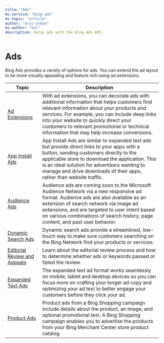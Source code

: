 ```yaml
---
title: "Ads"
ms.service: "bing-ads"
ms.topic: "article"
author: "eric-urban"
ms.author: "eur"
description: Setup ads with the Bing Ads API.
---
```

# Ads
Bing Ads provides a variety of options for ads. You can extend the ad layout to be more visually appealing and feature rich using ad extensions.


|Topic|Description|
|---------|---------|
|[Ad Extensions](ad-extensions.md)|With ad extensions, you can decorate ads with additional information that helps customers find relevant information about your products and services. For example, you can include deep links into your website to quickly direct your customers to relevant promotional or technical information that may help increase conversions.|
|[App Install Ads](app-install-ads.md)|App Install Ads are similar to expanded text ads but provide direct links to your apps with a button, sending customers directly to the applicable store to download the application. This is an ideal solution for advertisers wanting to manage and drive downloads of their apps, rather than website traffic.|
|[Audience Ads](audience-ads.md)|Audience ads are coming soon to the Microsoft Audience Network via a new responsive ad format. Audience ads are also available as an extension of search network via image ad extensions, and are targeted to user intent based on various combinations of search history, page content, and past user behavior.|
|[Dynamic Search Ads](dynamic-search-ads.md)|Dynamic search ads provide a streamlined, low-touch way to make sure customers searching on the Bing Network find your products or services.|
|[Editorial Review and Appeals](editorial-review-appeals.md)|Learn about the editorial review process and how to determine whether ads or keywords passed or failed the review.|
|[Expanded Text Ads](expanded-text-ads.md)|The expanded text ad format works seamlessly on mobile, tablet and desktop devices so you can focus more on crafting your longer ad copy and optimizing your ad text to better engage your customers before they click your ad.|
|[Product Ads](product-ads.md)| Product ads from a Bing Shopping campaign include details about the product, an image, and optional promotional text. A Bing Shopping campaign enables you to advertise the products from your Bing Merchant Center store product catalog.|

